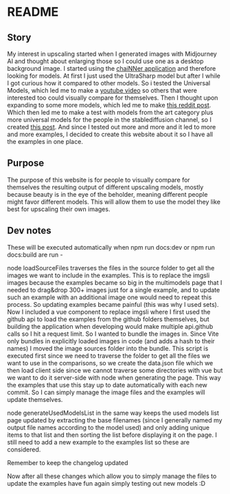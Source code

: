 # README

## Story

My interest in upscaling started when I generated images with Midjourney AI and thought about enlarging those so I could use one as a desktop background image.
I started using the [chaiNNer application](https://github.com/chaiNNer-org/chaiNNer "chaiNNer application") and therefore looking for models. At first I just used the UltraSharp model but after I while I got curious how it compared to other models.
So i tested the Universal Models, which led me to make a [youtube video](https://youtu.be/0TYRDmQ5LZk "youtube video") so others that were interested too could visually compare for themselves.
Then I thought upon expanding to some more models, which led me to make [this reddit post](https://www.reddit.com/r/ArtificialInteligence/comments/yaxs13/image_upscaling_models_compared_general_photo_and/?utm_source=share&utm_medium=web2x&context=3).
Which then led me to make a test with models from the art category plus more universal models for the people in the stablediffusion channel, so I created [this post](https://www.reddit.com/r/StableDiffusion/comments/yev37i/comparison_of_upscaling_models_for_ai_generated/ "this post").
And since I tested out more and more and it led to more and more examples, I decided to create this website about it so I have all the examples in one place.

## Purpose

The purpose of this website is for people to visually compare for themselves the resulting output of different upscaling models, mostly because beauty is in the eye of the beholder, meaning different people might favor different models. This will allow them to use the model they like best for upscaling their own images.

## Dev notes

These will be executed automatically when npm run docs:dev or npm run docs:build are run -

node loadSourceFiles traverses the files in the source folder to get all the images we want to include in the examples. This is to replace the imgsli images because the examples became so big in the multimodels page that I needed to drag&drop 300+ images just for a single example, and to update such an example with an additional image one would need to repeat this process. So updating examples became painful (this was why I used sets). Now I included a vue component to replace imgsli where I first used the github api to load the examples from the github folders themselves, but building the application when developing would make multiple api.github calls so I hit a request limit. So I wanted to bundle the images in. Since Vite only bundles in explicitly loaded images in code (and adds a hash to their names) I moved the image sources folder into the bundle. This script is executed first since we need to traverse the folder to get all the files we want to use in the comparisons, so we create the data.json file which we then load client side since we cannot traverse some directories with vue but we want to do it server-side with node when generating the page. This way the examples that use this stay up to date automatically with each new commit. So I can simply manage the image files and the examples will update themselves.

node generateUsedModelsList in the same way keeps the used models list page updated by extracting the base filenames (since I generally named my output file names according to the model used) and only adding unique items to that list and then sorting the list before displaying it on the page. I still need to add a new example to the examples list so these are considered.

Remember to keep the changelog updated

Now after all these changes which allow you to simply manage the files to update the examples have fun again simply testing out new models :D
